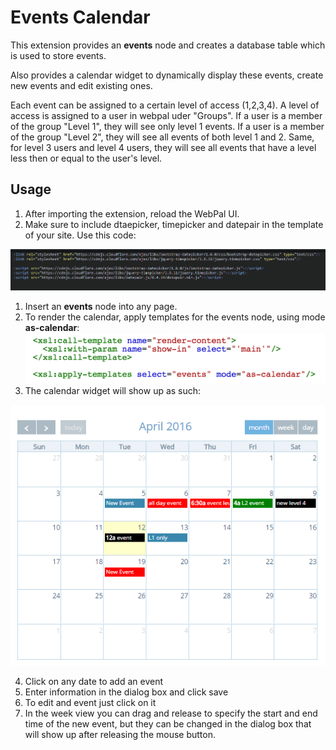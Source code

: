 Events Calendar
===============

This extension provides an **events** node and creates a database table which is used to store events.

Also provides a calendar widget to dynamically display these events, create new events and edit existing ones.

Each event can be assigned to a certain level of access (1,2,3,4). A level of access is assigned to a user in webpal uder "Groups". If a user is a member of the group "Level 1", they will see only level 1 events. If a user is a member of the group "Level 2", they will see all events of both level 1 and 2. Same, for level 3 users and level 4 users, they will see all events that have a level less then or equal to the user's level.

Usage
-----

1. After importing the extension, reload the WebPal UI.
2. Make sure to include dtaepicker, timepicker and datepair in the template of your site. Use this code:

 <link rel="stylesheet" href="https://cdnjs.cloudflare.com/ajax/libs/bootstrap-datepicker/1.6.0/css/bootstrap-datepicker.css" type="text/css"/>  
 <link rel="stylesheet" href="https://cdnjs.cloudflare.com/ajax/libs/jquery-timepicker/1.8.11/jquery.timepicker.css" type="text/css"/>

 <script src="https://cdnjs.cloudflare.com/ajax/libs/bootstrap-datepicker/1.6.0/js/bootstrap-datepicker.js"></script>  
 <script src="https://cdnjs.cloudflare.com/ajax/libs/jquery-timepicker/1.8.11/jquery.timepicker.js"></script>  
 <script src="https://cdnjs.cloudflare.com/ajax/libs/datepair.js/0.4.14/datepair.min.js"></script>

![data?command=webpalimage.download&web_na](__resources/pastiotr0UWRe_88.png)

1. Insert an **events** node into any page.
2. To render the calendar, apply templates for the events node, using mode **as-calendar**:![](__resources/imgVJikWIfNcsRn.png)
3. The calendar widget will show up as such:

![data?command=webpalimage.download&web_na](__resources/pastyFGOg0cOlj1g.png)

4. Click on any date to add an event
5. Enter information in the dialog box and click save
6. To edit and event just click on it
7. In the week view you can drag and release to specify the start and end time of the new event, but they can be changed in the dialog box that will show up after releasing the mouse button.


